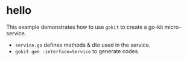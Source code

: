 # hello

This example demonstrates how to use `gokit` to create a go-kit micro-service.

- `service.go` defines methods & dto used in the service.
- `gokit gen -interface=Service` to generate codes.

